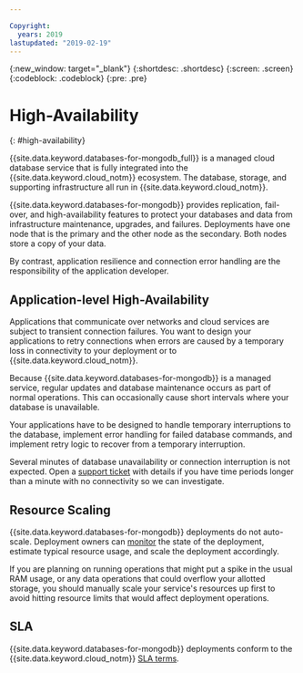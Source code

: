```yaml
---

Copyright:
  years: 2019
lastupdated: "2019-02-19"
---
```


{:new_window: target="_blank"}
{:shortdesc: .shortdesc}
{:screen: .screen}
{:codeblock: .codeblock}
{:pre: .pre}

# High-Availability
{: #high-availability}

{{site.data.keyword.databases-for-mongodb_full}} is a managed cloud database service that is fully integrated into the {{site.data.keyword.cloud_notm}} ecosystem. The database, storage, and supporting infrastructure all run in {{site.data.keyword.cloud_notm}}.

{{site.data.keyword.databases-for-mongodb}} provides replication, fail-over, and high-availability features to protect your databases and data from infrastructure maintenance, upgrades, and failures. Deployments have one node that is the primary and the other node as the secondary. Both nodes store a copy of your data.

By contrast, application resilience and connection error handling are the responsibility of the application developer. 

## Application-level High-Availability

Applications that communicate over networks and cloud services are subject to transient connection failures. You want to design your applications to retry connections when errors are caused by a temporary loss in connectivity to your deployment or to {{site.data.keyword.cloud_notm}}.

Because {{site.data.keyword.databases-for-mongodb}} is a managed service, regular updates and database maintenance occurs as part of normal operations. This can occasionally cause short intervals where your database is unavailable.

Your applications have to be designed to handle temporary interruptions to the database, implement error handling for failed database commands, and implement retry logic to recover from a temporary interruption.

Several minutes of database unavailability or connection interruption is not expected. Open a [support ticket](https://cloud.ibm.com/unifiedsupport/cases/add) with details if you have time periods longer than a minute with no connectivity so we can investigate.

## Resource Scaling

{{site.data.keyword.databases-for-mongodb}} deployments do not auto-scale. Deployment owners can [monitor](/docs/services/databases-for-mongodb?topic=databases-for-mongodb-monitoring) the state of the deployment, estimate typical resource usage, and scale the deployment accordingly.

If you are planning on running operations that might put a spike in the usual RAM usage, or any data operations that could overflow your allotted storage, you should manually scale your service's resources up first to avoid hitting resource limits that would affect deployment operations.

## SLA

{{site.data.keyword.databases-for-mongodb}} deployments conform to the {{site.data.keyword.cloud_notm}} [SLA terms](/docs/overview?topic=overview-SLAs#SLAs).


